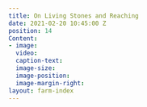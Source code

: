 ```yaml
---
title: On Living Stones and Reaching
date: 2021-02-20 10:45:00 Z
position: 14
Content:
- image: 
  video: 
  caption-text: 
  image-size: 
  image-position: 
  image-margin-right: 
layout: farm-index
---
```


